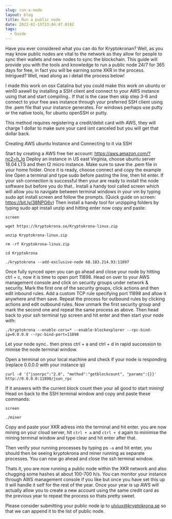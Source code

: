 ```yaml
---
slug: run-a-node
layout: blog
title: Run a public node
date: 2022-01-15T23:04:47.018Z
tags:
  - Guide
---
```

Have you ever considered what you can do for Kryptokronan?
Well, as you may know public nodes are vital to the network as they allow for people to sync their wallets and new nodes to sync the blockchain.
This guide will provide you with the tools and knowledge to run a public node 24/7 for 365 days for free, in fact you will be earning some XKR in the process.
Intrigued? Well, read along as i detail the process below!

I made this work on osx Catalina but you could make this work on ubuntu or win10 aswell by installing a SSH client and connect to your AWS instance using that and start compiling..
If that is the case then skip step 3-6 and connect to your free aws instance through your preferred SSH client using the .pem file that your instance generates.
For windows perhaps use putty or the native tools, for ubuntu openSSH or putty.

This method requires registering a credit/debit card with AWS, they will charge 1 dollar to make sure your card isnt canceled but you will get that dollar back.

Creating AWS ubuntu Instance and Connecting to it via SSH

Start by creating a AWS free tier account: https://aws.amazon.com/?nc2=h_lg
Deploy an instance in US east Virginia, choose ubuntu server 18.04 LTS and then t2 micro instance.
Make sure to save the .pem file in your home folder.
Once it is ready, choose connect and copy the example line
Open a terminal and type sudo before pasting the line, then hit enter.
If your ssh connection is successful then your are ready to install the node software but before you do that..
Install a handy tool called screen which will allow you to navigate between terminal windows in your vm by typing sudo apt install screen and follow the prompts.
(Quick guide on screen: https://bit.ly/38NPG6v)
Then install a handy tool for unzipping folders by typing sudo apt install unzip and hitting enter
now copy and paste:
 
``screen``

`wget https://kryptokrona.se/Kryptokrona-linux.zip`

`unzip Kryptokrona-linux.zip`

`rm -rf Kryptokrona-linux.zip`

``cd Kryptokrona``

`./kryptokrona --add-exclusive-node 68.183.214.93:11897`

Once fully synced open you can go ahead and close your node by hitting ctrl + c, now it is time to open port 11898.
Head on over to your AWS management console and click on security groups under network & security.
Mark the first one of the security groups, click actions and then edit inbound rules.
Add a custom TCP rule specifying port 11898 and allow it anywhere and then save.
Repeat the process for outbound rules by clicking actions and edit outbound rules.
Now unmark the first security group and mark the second one and repeat the same process as above.
Then head back to your ssh terminal typ screen and hit enter and then start your node with:

``./kryptokrona --enable-cors=* --enable-blockexplorer --rpc-bind-ip=0.0.0.0 --rpc-bind-port=11898``

Let your node sync.. then press ctrl + a and ctrl + d in rapid succession to mimise the node terminal window.

Open a terminal on your local machine and check if your node is responding (replace 0.0.0.0 with your instance ip)

``curl -d '{"jsonrpc":"2.0", "method":"getblockcount", "params":{}}' http://0.0.0.0:11898/json_rpc``

If it answers with the current block count then your all good to start mining!
Head on back to the SSH terminal window and copy and paste these commands:

`screen`

`./miner`

Copy and paste your XKR adress into the terminal and hit enter.
you are now mining on your cloud server, hit ```ctrl + a``` and ```ctrl + d``` again to minimise the mining terminal window and type clear and hit enter after that.

Then verify your running processes by typing ps ``-a`` and hit enter, you should then be seeing kryptokrona and miner running as separate processes.
You can now go ahead and close the ssh terminal window.

Thats it, you are now running a public node within the XKR network and also chugging some hashes at about 100-700 h/s.
You can monitor your instance through AWS management console if you like but once you have set this up it will handle it self for the rest of the year.
Once your year is up AWS will actually allow you to create a new account using the same credit card as the previous year to repeat the process so thats pretty sweet.

Please consider submitting your public node ip to ulviux@kryptokrona.se so that we can append it to the list of public node.